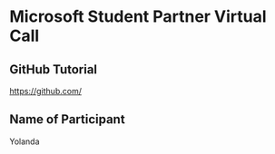 # Microsoft Student Partner Virtual Call

## GitHub Tutorial

https://github.com/

## Name of Participant

Yolanda
